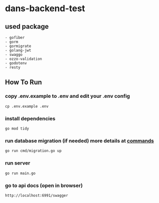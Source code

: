 # dans-backend-test

## used package
    - gofiber
    - gorm
    - gormigrate
    - golang-jwt
    - swaggo
    - ozzo-validation
    - godotenv
    - resty
## How To Run

### copy .env.example to .env and edit your .env config
    cp .env.example .env
### install dependencies
    go mod tidy
### run database migration (if needed) more details at [commands](cmd/USAGE.md)
    go run cmd/migration.go up
### run server
    go run main.go
### go to api docs (open in browser)
    http://localhost:6991/swagger
